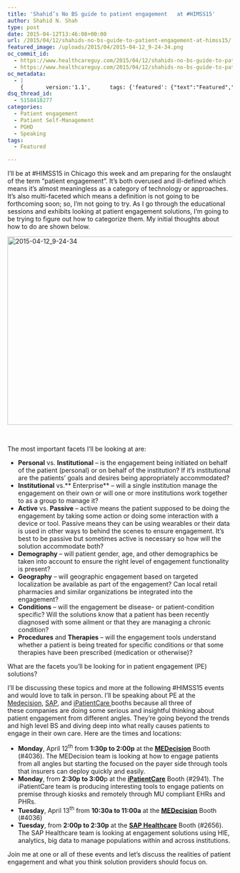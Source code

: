 ```yaml
---
title: 'Shahid’s No BS guide to patient engagement	 at #HIMSS15'
author: Shahid N. Shah
type: post
date: 2015-04-12T13:46:08+00:00
url: /2015/04/12/shahids-no-bs-guide-to-patient-engagement-at-himss15/
featured_image: /uploads/2015/04/2015-04-12_9-24-34.png
oc_commit_id:
  - https://www.healthcareguy.com/2015/04/12/shahids-no-bs-guide-to-patient-engagement-at-himss15/1478770905
  - https://www.healthcareguy.com/2015/04/12/shahids-no-bs-guide-to-patient-engagement-at-himss15/1428846368
oc_metadata:
  - |
    {		version:'1.1',		tags: {'featured': {"text":"Featured","slug":"featured","source":null,"bucketName":"current","bucketPlacement":"auto","_className":"Tag"}}	}
dsq_thread_id:
  - 5158418277
categories:
  - Patient engagement
  - Patient Self-Management
  - PGHD
  - Speaking
tags:
  - Featured

---
```

I’ll be at #HIMSS15 in Chicago this week and am preparing for the onslaught of the term “patient engagement”. It’s both overused and ill-defined which means it’s almost meaningless as a category of technology or approaches. It’s also multi-faceted which means a definition is not going to be forthcoming soon; so, I’m not going to try. As I go through the educational sessions and exhibits looking at patient engagement solutions, I’m going to be trying to figure out how to categorize them. My initial thoughts about how to do are shown below.

[<img class="aligncenter wp-image-2184 size-large" src="/img/uploads/2015/04/2015-04-12_9-24-34-1024x524.png" alt="2015-04-12_9-24-34" width="825" height="422" srcset="/img/uploads/2015/04/2015-04-12_9-24-34-1024x524.png 1024w, /img/uploads/2015/04/2015-04-12_9-24-34-300x153.png 300w, /img/uploads/2015/04/2015-04-12_9-24-34-768x393.png 768w, /img/uploads/2015/04/2015-04-12_9-24-34.png 1503w" sizes="(max-width: 825px) 100vw, 825px" />][1]

&nbsp;

The most important facets I’ll be looking at are:

  * **Personal** vs. **Institutional** – is the engagement being initiated on behalf of the patient (personal) or on behalf of the institution? If it’s institutional are the patients’ goals and desires being appropriately accommodated?
  * **Institutional** vs.** Enterprise** – will a single institution manage the engagement on their own or will one or more institutions work together to as a group to manage it?
  * **Active** vs. **Passive** – active means the patient supposed to be doing the engagement by taking some action or doing some interaction with a device or tool. Passive means they can be using wearables or their data is used in other ways to behind the scenes to ensure engagement. It&#8217;s best to be passive but sometimes active is necessary so how will the solution accommodate both?
  * **Demography** – will patient gender, age, and other demographics be taken into account to ensure the right level of engagement functionality is present?
  * **Geography** – will geographic engagement based on targeted localization be available as part of the engagement? Can local retail pharmacies and similar organizations be integrated into the engagement?
  * **Conditions** – will the engagement be disease- or patient-condition specific? Will the solutions know that a patient has been recently diagnosed with some ailment or that they are managing a chronic condition?
  * **Procedures** and **Therapies** – will the engagement tools understand whether a patient is being treated for specific conditions or that some therapies have been prescribed (medication or otherwise)?

What are the facets you’ll be looking for in patient engagement (PE) solutions?

I’ll be discussing these topics and more at the following #HIMSS15 events and would love to talk in person. I&#8217;ll be speaking about PE at the <a title="Open Medecision" href="http://www.medecision.com" target="_blank">Medecision</a>, <a title="Open SAP Healthcare" href="http://go.sap.com/solution/industry/healthcare.html" target="_blank">SAP</a>, and <a title="Open iPatientCare" href="http://www.ipatientcare.com" target="_blank">iPatientCare </a>booths because all three of these companies are doing some serious and insightful thinking about patient engagement from different angles. They&#8217;re going beyond the trends and high level BS and diving deep into what really causes patients to engage in their own care. Here are the times and locations:

  * **Monday**, April 12<sup>th</sup> from **1:30p to 2:00p** at the **<a title="Open Medecision" href="http://www.medecision.com/" target="_blank">MEDecision</a>** Booth (#4036). The MEDecision team is looking at how to engage patients from all angles but starting the focused on the payer side through tools that insurers can deploy quickly and easily.
  * **Monday**, from **2:30p to 3:00**p at the **<a title="iPatientCare" href="http://ipatientcare.com/" target="_blank">iPatientCare</a>** Booth (#2941). The iPatientCare team is producing interesting tools to engage patients on premise through kiosks and remotely through MU compliant EHRs and PHRs.
  * **Tuesday**, April 13<sup>th</sup> from **10:30a to 11:00a** at the **<a title="Open Medecision" href="http://www.medecision.com/" target="_blank">MEDecision</a>** Booth (#4036)
  * **Tuesday**, from **2:00p to 2:30p** at the **<a title="Open SAP Healthcare" href="http://go.sap.com/solution/industry/healthcare.html" target="_blank">SAP Healthcare</a>** Booth (#2656). The SAP Healthcare team is looking at engagement solutions using HIE, analytics, big data to manage populations within and across institutions.

Join me at one or all of these events and let&#8217;s discuss the realities of patient engagement and what you think solution providers should focus on.

&nbsp;

 [1]: /img/uploads/2015/04/2015-04-12_9-24-34.png